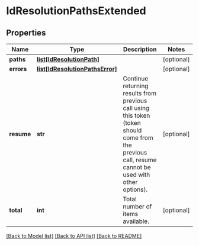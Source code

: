 # IdResolutionPathsExtended

## Properties
Name | Type | Description | Notes
------------ | ------------- | ------------- | -------------
**paths** | [**list[IdResolutionPath]**](IdResolutionPath.md) |  | [optional] 
**errors** | [**list[IdResolutionPathsError]**](IdResolutionPathsError.md) |  | [optional] 
**resume** | **str** | Continue returning results from previous call using this token (token should come from the previous call, resume cannot be used with other options). | [optional] 
**total** | **int** | Total number of items available. | [optional] 

[[Back to Model list]](../README.md#documentation-for-models) [[Back to API list]](../README.md#documentation-for-api-endpoints) [[Back to README]](../README.md)



